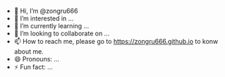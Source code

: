 - 👋 Hi, I’m @zongru666
- 👀 I’m interested in ...
- 🌱 I’m currently learning ...
- 💞️ I’m looking to collaborate on ...
- 📫 How to reach me, please go to https://zongru666.github.io to konw about me.
- 😄 Pronouns: ...
- ⚡ Fun fact: ...

<!---
zongru666/zongru666 is a ✨ special ✨ repository because its `README.md` (this file) appears on your GitHub profile.
You can click the Preview link to take a look at your changes.
--->

